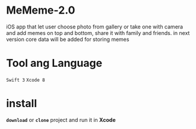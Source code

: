 # MeMeme-2.0
iOS app that let user choose photo from gallery or take one with camera and add memes on top and bottom, 
share it with family and friends.
in next version core data will be added for storing memes
# Tool ang Language
  `Swift 3`  `Xcode 8`
# install
**`download`** or **`clone`** project and run it in **Xcode**
